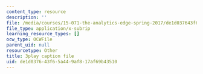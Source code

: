 ```yaml
---
content_type: resource
description: ''
file: /media/courses/15-071-the-analytics-edge-spring-2017/de1d037643f65a449af817af69b43510_CLaRAzHxJGo.vtt
file_type: application/x-subrip
learning_resource_types: []
ocw_type: OCWFile
parent_uid: null
resourcetype: Other
title: 3play caption file
uid: de1d0376-43f6-5a44-9af8-17af69b43510
---
```

